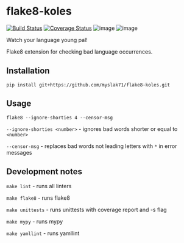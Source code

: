 # flake8-koles

[![Build Status](https://travis-ci.org/myslak71/flake8-koles.svg?branch=master)](https://travis-ci.org/myslak71/flake8-koles)
[![Coverage Status](https://coveralls.io/repos/github/myslak71/flake8-koles/badge.svg?branch=master)](https://coveralls.io/github/myslak71/flake8-koles?branch=master)
![image](https://img.shields.io/badge/python-3.7-blue.svg)
![image](https://img.shields.io/badge/version-0.0.1-yellow)


Watch your language young pal!

Flake8 extension for checking bad language occurrences.

## Installation
```
pip install git+https://github.com/myslak71/flake8-koles.git
```

## Usage
```
flake8 --ignore-shorties 4 --censor-msg
```
`--ignore-shorties <number>` - ignores bad words shorter or equal to `<number>`


`--censor-msg` - replaces bad words not leading letters with `*` in error messages




## Development notes
`make lint` - runs all linters

`make flake8` - runs flake8

`make unittests` - runs unittests with coverage report and -s flag

`make mypy` - runs mypy

`make yamllint` - runs yamllint
